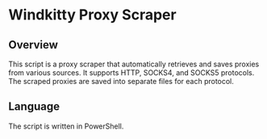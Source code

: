 # Windkitty Proxy Scraper

## Overview
This script is a proxy scraper that automatically retrieves and saves proxies from various sources. It supports HTTP, SOCKS4, and SOCKS5 protocols. The scraped proxies are saved into separate files for each protocol.

## Language
The script is written in PowerShell.
